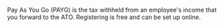 Pay As You Go (PAYG) is the tax withheld from an employee's income that you forward to the ATO. Registering is free and can be set up online.
